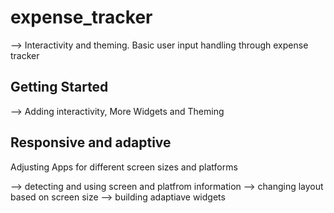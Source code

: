 # expense_tracker

--> Interactivity and theming. Basic user input handling through expense tracker

## Getting Started

--> Adding interactivity, More Widgets and Theming

## Responsive and adaptive

Adjusting Apps for different screen sizes and platforms

--> detecting and using screen and platfrom information
--> changing layout based on screen size
--> building adaptiave widgets